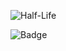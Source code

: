 ![Half-Life](https://steamuserimages-a.akamaihd.net/ugc/1688270023748739020/736227B55B77AD005BF1F9A8FAAC505585077925/?imw=268&imh=268&ima=fit&impolicy=Letterbox&imcolor=%23000000&letterbox=true)

![Badge](https://bit.ly/icom-badge)

